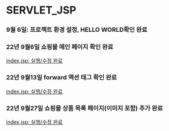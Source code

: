 
# SERVLET_JSP
### 9월 6일: 프로젝트 환경 설정, HELLO WORLD확인 완료

### 22년 9월6일 쇼핑몰 메인 페이지 확인 완료
[index.jsp: 실행/수정 완료](https://github.com/ChuminChu/20211031_SEVLET/blob/main/index.jsp)

### 22년 9월13일 forward 액션 태그 확인 완료
[index.jsp: 실행/수정 완료](https://github.com/ChuminChu/20211031_SEVLET/blob/main/index.jsp)

### 22년 9월27일 쇼핑몰 상품 목록 페이지(이미지 포함) 추가 완료
[index.jsp: 실행/수정 완료](https://github.com/ChuminChu/20211031_SEVLET/blob/main/WEB-INF/src/dao/ProductRepository.java)